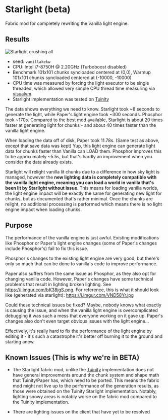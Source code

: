 Starlight (beta)
==
Fabric mod for completely rewriting the vanilla light engine.

## Results
![Starlight crushing all](https://i.imgur.com/D90AY4t.png)
- seed: `vanillakekw`
- CPU: Intel i7-8750H @ 2.20GHz (Turboboost disabled)
- Benchmark 101x101 chunks syncloaded centered at (0,0), Warmup 101x101 chunks syncloaded centered at (-10000, -10000)
- CPU time was measured by forcing the light executor to be single threaded, which allowed
  very simple CPU thread time measuring via [visualvm](https://visualvm.github.io/).
- Starlight implementation was tested on [Tuinity](https://github.com/Spottedleaf/Tuinity/tree/dev/lighting) 

The data shows everything we need to know. Starlight took ~8 seconds to generate the light,
while Paper's light engine took ~300 seconds. Phosphor took ~170s. Compared to the best
mod available, Starlight is about 20 times faster at generating light for chunks - and 
about 40 times faster than the vanilla light engine.

When loading the data off of disk, Paper took 11.78s. (Same test as above, except that save data was kept)
Yup, this light engine can generate light data for chunks faster than Vanilla can LOAD them.
Phosphor improves this to be approximately ~5.5s, but that's hardly an improvement when you consider
the data already exists. 

Starlight will relight vanilla lit chunks due to a difference in how sky light is managed, however
the **new lighting data is completely compatible with the vanilla light engine, meaning you can load a world in 
vanilla that's been lit by Starlight without issue**. This means for loading vanilla worlds,
the light engine impact will be exactly the same for generating new light for chunks, but as documented that's rather
minimal. Once the chunks are relight, no additional processing is performed which means there is no light engine impact
when loading chunks.

## Purpose
The performance of the vanilla engine is just awful. Existing
modifications like Phosphor or Paper's light engine changes (some of 
Paper's changes include Phosphor's) fail to fix this issue.

Phosphor's changes to the existing light engine are very good, 
but there's only so much that can be done to vanilla's code to
improve performance.

Paper also suffers from the same issue as Phosphor, as they also opt
for changing vanilla code. However, Paper's changes have some technical problems 
that result in lighting broken lighting. See https://i.imgur.com/bK38jgS.png. 
For reference, this is what it should look like (generated via starlight): 
https://i.imgur.com/VND58Yr.jpg

Could these technical issues be fixed? Maybe, nobody knows what exactly
is causing the issue, and when the vanilla light engine is
overcomplicated debugging it was such a mess that everyone working on it gave up.
Paper's changes also don't even target obvious issues with the light engine...

Effectively, it's really hard to fix the performance of the light engine by
editing it - it's such a catastrophe it's better off burning it to the ground
and starting anew.

## Known Issues (This is why we're in BETA)
- The Starlight fabric mod, unlike the [Tuinity](https://github.com/Spottedleaf/Tuinity/tree/dev/lighting) 
implementation does not have general improvements around the chunk system and shape math that Tuinity/Paper has, which need
to be ported. This means the fabric mod might not live up to the performance of the generation results,
as those were obtained on the Tuinity Starlight implementation. Notably, lighting snowy areas is
notably worse on the fabric mod compared to the Tuinity implementation.

- There are lighting issues on the client that have yet to be resolved
